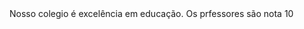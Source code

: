 <!DOCTYPE html>
<html>
<head>
    <meta charset="UTF-8" />
    <title>1b CCM TEOTÔNIO</title>
</head>
Nosso colegio é excelência em educação.
Os prfessores são nota 10
<body>
    
</body>
</html>